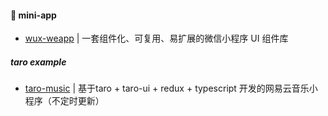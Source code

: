 #### :book: mini-app

* [wux-weapp](https://github.com/wux-weapp/wux-weapp) | 一套组件化、可复用、易扩展的微信小程序 UI 组件库

##### taro example
 
 * [taro-music](https://github.com/lsqy/taro-music) | 基于taro + taro-ui + redux + typescript 开发的网易云音乐小程序（不定时更新）
